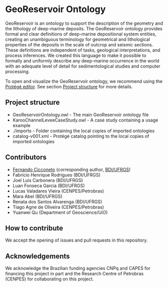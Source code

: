 # GeoReservoir Ontology

GeoReservoir is an ontology to support the description of the geometry and the lithology of deep-marine deposits. The GeoReservoir ontology provides formal and clear definitions of deep-marine depositional system entities, creating an unambiguous terminology for geometrical and lithological properties of the deposits in the scale of outcrop and seismic sections. These definitions are independent of tasks, geological interpretations, and process inferences. We created this language to make it possible to formally and uniformly describe any deep-marine occurrence in the world with an adequate level of detail for sedimentological studies and computer processing.

To open and visualize the GeoReservoir ontology, we recommend using the [Protégé editor](https://protege.stanford.edu/). See section [Project structure](#project-structure) for more details.

## Project structure

- GeoReservoirOntology.owl - The main GeoReservoir ontology file
- KarooChannelLeveeCaseStudy.owl - A case study containing a usage example
- ./imports - Folder containing the local copies of imported ontologies
- catalog-v001.xml - Protégé catalog pointing to the local copies of imported ontologies

## Contributors

- [Fernando Cicconeto](mailto:fcicconeto@gmail.com) (corresponding author, [BDI/UFRGS](https://www.inf.ufrgs.br/bdi/about-us-2/))
- Fabrício Henrique Rodrigues (BDI/UFRGS)
- Joel Luis Carbonera (BDI/UFRGS)
- Luan Fonseca Garcia (BDI/UFRGS)
- Lucas Valadares Vieira (CENPES/Petrobras)
- Mara Abel (BDI/UFRGS)
- Renata dos Santos Alvarenga (BDI/UFRGS)
- Tiago Agne de Oliveira (CENPES/Petrobras)
- Yuanwei Qu (Department of Geoscience/UiO)

## How to contribute

We accept the opening of issues and pull requests in this repository.

## Acknowledgements

We acknowledge the Brazilian funding agencies CNPq and CAPES for financing this project in part and the Research Centre of Petrobras (CENPES) for collaborating on this project.
